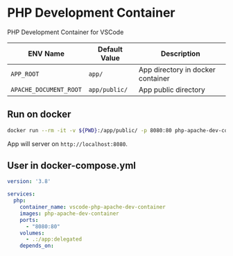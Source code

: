 # PHP Development Container

PHP Development Container for VSCode

| ENV Name | Default Value | Description |
| -- | -- | -- |
| `APP_ROOT` | `app/` | App directory in docker container |
| `APACHE_DOCUMENT_ROOT` | `app/public/` | App public directory |


## Run on docker

``` bash
docker run --rm -it -v ${PWD}:/app/public/ -p 8080:80 php-apache-dev-container
```

App will server on `http://localhost:8080`.

## User in docker-compose.yml

``` yml
version: '3.8'

services:
  php:
    container_name: vscode-php-apache-dev-container
    images: php-apache-dev-container
    ports:
      - "8080:80"
    volumes:
      - .:/app:delegated
    depends_on:
```